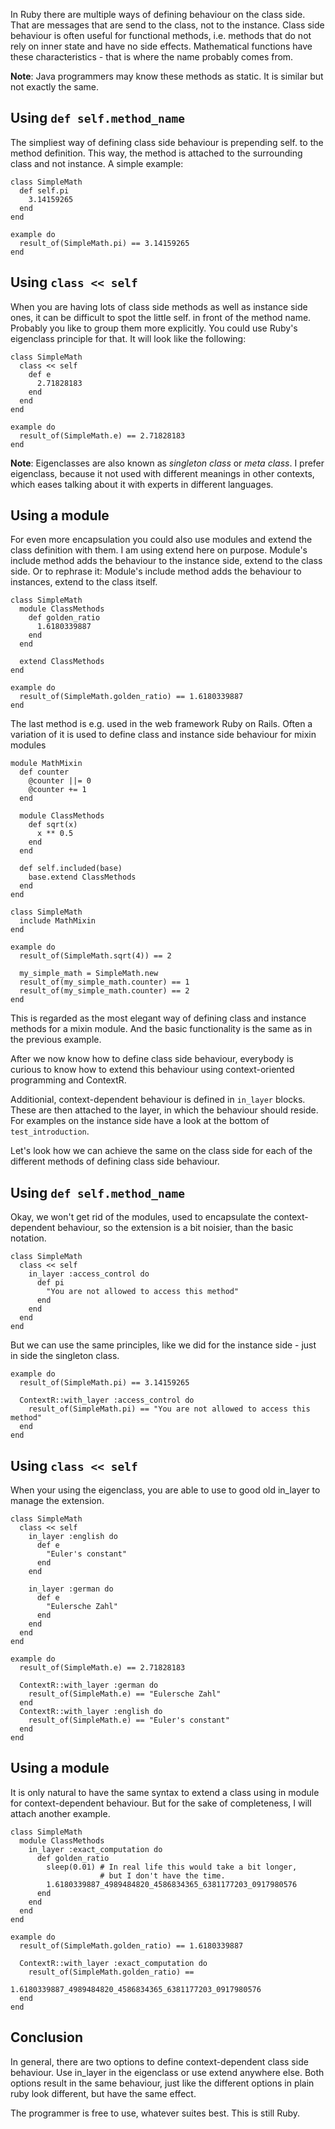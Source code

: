 In Ruby there are multiple ways of defining behaviour on the class side. That
are messages that are send to the class, not to the instance. Class side 
behaviour is often useful for functional methods, i.e. methods that do not
rely on inner state and have no side effects. Mathematical functions have 
these characteristics - that is where the name probably comes from.

**Note**: Java programmers may know these methods as static. It is similar but 
not exactly the same.


Using `def self.method_name`
-----------------------------

The simpliest way of defining class side behaviour is prepending self. to the
method definition. This way, the method is attached to the surrounding class 
and not instance. A simple example:

    class SimpleMath
      def self.pi
        3.14159265
      end
    end

    example do
      result_of(SimpleMath.pi) == 3.14159265
    end


Using `class << self`
---------------------

When you are having lots of class side methods as well as instance side ones,
it can be difficult to spot the little self. in front of the method name.
Probably you like to group them more explicitly. You could use Ruby's
eigenclass principle for that. It will look like the following:

    class SimpleMath
      class << self
        def e
          2.71828183
        end
      end
    end

    example do
      result_of(SimpleMath.e) == 2.71828183 
    end

**Note**: Eigenclasses are also known as *singleton class* or *meta class*. 
I prefer eigenclass, because it not used with different meanings in other 
contexts, which eases talking about it with experts in different languages.

Using a module
--------------

For even more encapsulation you could also use modules and extend the class 
definition with them. I am using extend here on purpose. Module's include
method adds the behaviour to the instance side, extend to the class side.
Or to rephrase it: Module's include method adds the behaviour to instances, 
extend to the class itself.

    class SimpleMath
      module ClassMethods
        def golden_ratio
          1.6180339887
        end
      end

      extend ClassMethods
    end

    example do
      result_of(SimpleMath.golden_ratio) == 1.6180339887 
    end

The last method is e.g. used in the web framework Ruby on Rails. Often
a variation of it is used to define class and instance side behaviour for
mixin modules

    module MathMixin
      def counter
        @counter ||= 0
        @counter += 1
      end

      module ClassMethods
        def sqrt(x)
          x ** 0.5
        end
      end

      def self.included(base)
        base.extend ClassMethods
      end
    end

    class SimpleMath
      include MathMixin
    end

    example do
      result_of(SimpleMath.sqrt(4)) == 2

      my_simple_math = SimpleMath.new
      result_of(my_simple_math.counter) == 1
      result_of(my_simple_math.counter) == 2
    end

This is regarded as the most elegant way of defining class and instance 
methods for a mixin module. And the basic functionality is the same as in the
previous example.

After we now know how to define class side behaviour, everybody is curious
to know how to extend this behaviour using context-oriented programming and
ContextR.

Additionial, context-dependent behaviour is defined in `in_layer` blocks. 
These are then attached to the layer, in which the behaviour should reside. 
For examples on the instance side have a look at the bottom of 
`test_introduction`.

Let's look how we can achieve the same on the class side for each of the 
different methods of defining class side behaviour.


Using `def self.method_name`
----------------------------

Okay, we won't get rid of the modules, used to encapsulate the 
context-dependent behaviour, so the extension is a bit noisier, than the 
basic notation.

    class SimpleMath
      class << self
        in_layer :access_control do
          def pi
            "You are not allowed to access this method"
          end
        end
      end
    end

But we can use the same principles, like we did for the instance side - just in
side the singleton class.

    example do
      result_of(SimpleMath.pi) == 3.14159265

      ContextR::with_layer :access_control do
        result_of(SimpleMath.pi) == "You are not allowed to access this method" 
      end
    end


Using `class << self`
---------------------

When your using the eigenclass, you are able to use to good old in\_layer to
manage the extension. 

    class SimpleMath
      class << self
        in_layer :english do
          def e
            "Euler's constant"
          end
        end

        in_layer :german do
          def e
            "Eulersche Zahl"
          end
        end
      end
    end

    example do
      result_of(SimpleMath.e) == 2.71828183 

      ContextR::with_layer :german do
        result_of(SimpleMath.e) == "Eulersche Zahl" 
      end
      ContextR::with_layer :english do
        result_of(SimpleMath.e) == "Euler's constant" 
      end
    end


Using a module
--------------

It is only natural to have the same syntax to extend a class using in module 
for context-dependent behaviour. But for the sake of completeness, I will 
attach another example.

    class SimpleMath
      module ClassMethods
        in_layer :exact_computation do
          def golden_ratio
            sleep(0.01) # In real life this would take a bit longer, 
                        # but I don't have the time.
            1.6180339887_4989484820_4586834365_6381177203_0917980576 
          end
        end
      end
    end

    example do
      result_of(SimpleMath.golden_ratio) == 1.6180339887

      ContextR::with_layer :exact_computation do
        result_of(SimpleMath.golden_ratio) == 
                      1.6180339887_4989484820_4586834365_6381177203_0917980576 
      end
    end


Conclusion
----------

In general, there are two options to define context-dependent class side
behaviour. Use in\_layer in the eigenclass or use extend anywhere else. Both
options result in the same behaviour, just like the different options in 
plain ruby look different, but have the same effect.

The programmer is free to use, whatever suites best. This is still Ruby.

